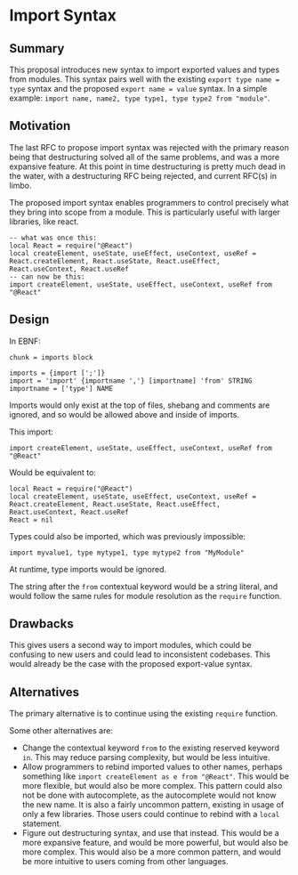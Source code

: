 # Import Syntax

## Summary

This proposal introduces new syntax to import exported values and types from modules. This syntax pairs well with the existing `export type name = type` syntax and the proposed `export name = value` syntax. In a simple example: `import name, name2, type type1, type type2 from "module"`.

## Motivation

The last RFC to propose import syntax was rejected with the primary reason being that destructuring solved all of the same problems, and was a more expansive feature. At this point in time destructuring is pretty much dead in the water, with a destructuring RFC being rejected, and current RFC(s) in limbo.

The proposed import syntax enables programmers to control precisely what they bring into scope from a module. This is particularly useful with larger libraries, like react.

```luau
-- what was once this:
local React = require("@React")
local createElement, useState, useEffect, useContext, useRef = React.createElement, React.useState, React.useEffect, React.useContext, React.useRef
-- can now be this:
import createElement, useState, useEffect, useContext, useRef from "@React"
```

## Design

In EBNF:

```ebnf
chunk = imports block

imports = {import [';']}
import = 'import' {importname ','} [importname] 'from' STRING
importname = ['type'] NAME
```

Imports would only exist at the top of files, shebang and comments are ignored, and so would be allowed above and inside of imports. 

This import:

```luau
import createElement, useState, useEffect, useContext, useRef from "@React"
```

Would be equivalent to:

```luau
local React = require("@React")
local createElement, useState, useEffect, useContext, useRef = React.createElement, React.useState, React.useEffect, React.useContext, React.useRef
React = nil
```

Types could also be imported, which was previously impossible:

```luau
import myvalue1, type mytype1, type mytype2 from "MyModule"
```

At runtime, type imports would be ignored.

The string after the `from` contextual keyword would be a string literal, and would follow the same rules for module resolution as the `require` function.

## Drawbacks

This gives users a second way to import modules, which could be confusing to new users and could lead to inconsistent codebases. This would already be the case with the proposed export-value syntax.

## Alternatives

The primary alternative is to continue using the existing `require` function.

Some other alternatives are:

* Change the contextual keyword `from` to the existing reserved keyword `in`. This may reduce parsing complexity, but would be less intuitive.
* Allow programmers to rebind imported values to other names, perhaps something like `import createElement as e from "@React"`. This would be more flexible, but would also be more complex. This pattern could also not be done with autocomplete, as the autocomplete would not know the new name. It is also a fairly uncommon pattern, existing in usage of only a few libraries. Those users could continue to rebind with a `local` statement.
* Figure out destructuring syntax, and use that instead. This would be a more expansive feature, and would be more powerful, but would also be more complex. This would also be a more common pattern, and would be more intuitive to users coming from other languages.
